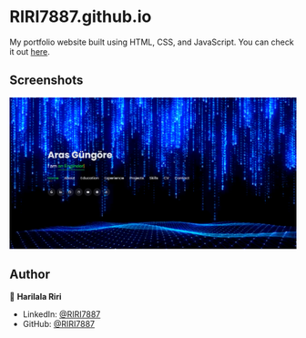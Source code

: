 # RIRI7887.github.io

My portfolio website built using HTML, CSS, and JavaScript. You can check it out [here](https://RIRI7887.github.io).



## Screenshots

<p float="center">
    <img src="https://github.com/RIRI7887/RIRI7887.github.io/blob/main/Screenshots/1.png" width="800">
</p>



## Author

👤 **Harilala Riri**

* LinkedIn: [@RIRI7887](https://www.linkedin.com/in/RIRI7887)
* GitHub: [@RIRI7887](https://github.com/RIRI7887)
